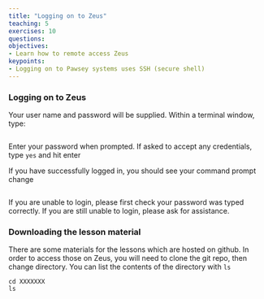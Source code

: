 ```yaml
---
title: "Logging on to Zeus"
teaching: 5
exercises: 10
questions:
objectives:
- Learn how to remote access Zeus
keypoints:
- Logging on to Pawsey systems uses SSH (secure shell)
---
```


### Logging on to Zeus
Your user name and password will be supplied. Within a terminal window, type:

``` ssh username@zeus.pawsey.org.au
```

Enter your password when prompted. If asked to accept any credentials, type `yes` and hit enter

If you have successfully logged in, you should see your command prompt change

``` username@zeus-1:~>
```

If you are unable to login, please first check your password was typed correctly. If you are still unable to login, please ask for assistance.


### Downloading the lesson material
There are some materials for the lessons which are hosted on github. In order to access those on Zeus, you will need to clone the git repo, then change directory. You can list the contents of the directory with `ls`

``` git clone http://github.XXXXXXXX
cd XXXXXXX
ls
```
